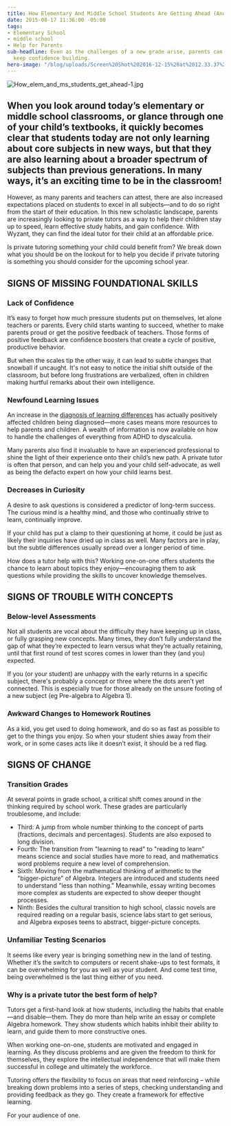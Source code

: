 ```yaml
---
title: How Elementary And Middle School Students Are Getting Ahead (And Staying There)
date: 2015-08-17 11:36:00 -05:00
tags:
- Elementary School
- middle school
- Help for Parents
sub-headline: Even as the challenges of a new grade arise, parents can make sure students
  keep confidence building.
hero-image: "/blog/uploads/Screen%20Shot%202016-12-15%20at%2012.33.37%20PM%20(1).png"
---
```


![How_elem_and_ms_students_get_ahead-1.jpg](/blog/uploads/How_elem_and_ms_students_get_ahead-1.jpg)

## When you look around today’s elementary or middle school classrooms, or glance through one of your child’s textbooks, it quickly becomes clear that students today are not only learning about core subjects in new ways, but that they are also learning about a broader spectrum of subjects than previous generations. In many ways, it’s an exciting time to be in the classroom!

However, as many parents and teachers can attest, there are also increased expectations placed on students to excel in all subjects—and to do so right from the start of their education. In this new scholastic landscape, parents are increasingly looking to private tutors as a way to help their children stay up to speed, learn effective study habits, and gain confidence. With Wyzant, they can find the ideal tutor for their child at an affordable price.

Is private tutoring something your child could benefit from? We break down what you should be on the lookout for to help you decide if private tutoring is something you should consider for the upcoming school year.

## SIGNS OF MISSING FOUNDATIONAL SKILLS

### Lack of Confidence

It’s easy to forget how much pressure students put on themselves, let alone teachers or parents. Every child starts wanting to succeed, whether to make parents proud or get the positive feedback of teachers. Those forms of positive feedback are confidence boosters that create a cycle of positive, productive behavior.

But when the scales tip the other way, it can lead to subtle changes that snowball if uncaught. It's not easy to notice the initial shift outside of the classroom, but before long frustrations are verbalized, often in children making hurtful remarks about their own intelligence.

### Newfound Learning Issues

An increase in the [diagnosis of learning differences](http://www.npr.org/2014/08/19/341674577/whats-behind-the-stark-rise-in-childrens-disabilities) has actually positively affected children being diagnosed—more cases means more resources to help parents and children. A wealth of information is now available on how to handle the challenges of everything from ADHD to dyscalculia.

Many parents also find it invaluable to have an experienced professional to shine the light of their experience onto their child’s new path. A private tutor is often that person, and can help you and your child self-advocate, as well as being the defacto expert on how your child learns best.

### Decreases in Curiosity

A desire to ask questions is considered a predictor of long-term success. The curious mind is a healthy mind, and those who continually strive to learn, continually improve.

If your child has put a clamp to their questioning at home, it could be just as likely their inquiries have dried up in class as well. Many factors are in play, but the subtle differences usually spread over a longer period of time.

How does a tutor help with this? Working one-on-one offers students the chance to learn about topics they enjoy—encouraging them to ask questions while providing the skills to uncover knowledge themselves.

## SIGNS OF TROUBLE WITH CONCEPTS

### Below-level Assessments

Not all students are vocal about the difficulty they have keeping up in class, or fully grasping new concepts. Many times, they don’t fully understand the gap of what they’re expected to learn versus what they’re actually retaining, until that first round of test scores comes in lower than they (and you) expected.

If you (or your student) are unhappy with the early returns in a specific subject, there's probably a concept or three where the dots aren’t yet connected. This is especially true for those already on the unsure footing of a new subject (eg Pre-algebra to Algebra 1).

### Awkward Changes to Homework Routines

As a kid, you get used to doing homework, and do so as fast as possible to get to the things you enjoy. So when your student shies away from their work, or in some cases acts like it doesn’t exist, it should be a red flag.

## SIGNS OF CHANGE

### Transition Grades

At several points in grade school, a critical shift comes around in the thinking required by school work. These grades are particularly troublesome, and include:

* Third: A jump from whole number thinking to the concept of parts (fractions, decimals and percentages). Students are also exposed to long division.
* Fourth: The transition from "learning to read" to "reading to learn” means science and social studies have more to read, and mathematics word problems require a new level of comprehension.
* Sixth: Moving from the mathematical thinking of arithmetic to the "bigger-picture" of Algebra. Integers are introduced and students need to understand "less than nothing." Meanwhile, essay writing becomes more complex as students are expected to show deeper thought processes.
* Ninth: Besides the cultural transition to high school, classic novels are required reading on a regular basis, science labs start to get serious, and Algebra exposes teens to abstract, bigger-picture concepts.

### Unfamiliar Testing Scenarios

It seems like every year is bringing something new in the land of testing. Whether it’s the switch to computers or recent shake-ups to test formats, it can be overwhelming for you as well as your student. And come test time, being overwhelmed is the last thing either of you need.

### Why is a private tutor the best form of help?

Tutors get a first-hand look at how students, including the habits that enable—and disable—them. They do more than help write an essay or complete Algebra homework. They show students which habits inhibit their ability to learn, and guide them to more constructive ones.

When working one-on-one, students are motivated and engaged in learning. As they discuss problems and are given the freedom to think for themselves, they explore the intellectual independence that will make them successful in college and ultimately the workforce.

Tutoring offers the flexibility to focus on areas that need reinforcing – while breaking down problems into a series of steps, checking understanding and providing feedback as they go. They create a framework for effective learning.

For your audience of one.

